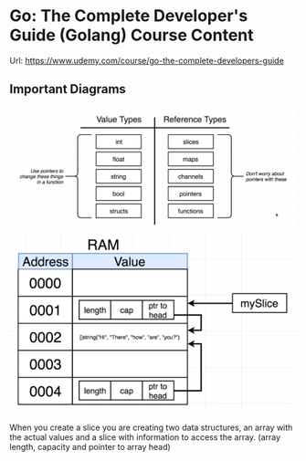 # Go: The Complete Developer's Guide (Golang) Course Content

Url: https://www.udemy.com/course/go-the-complete-developers-guide

## Important Diagrams

![](diagrams/01.png)
![](diagrams/02.png)

When you create a slice you are creating two data structures, an array with the actual values and a slice with information to access the array. (array length, capacity and pointer to array head)